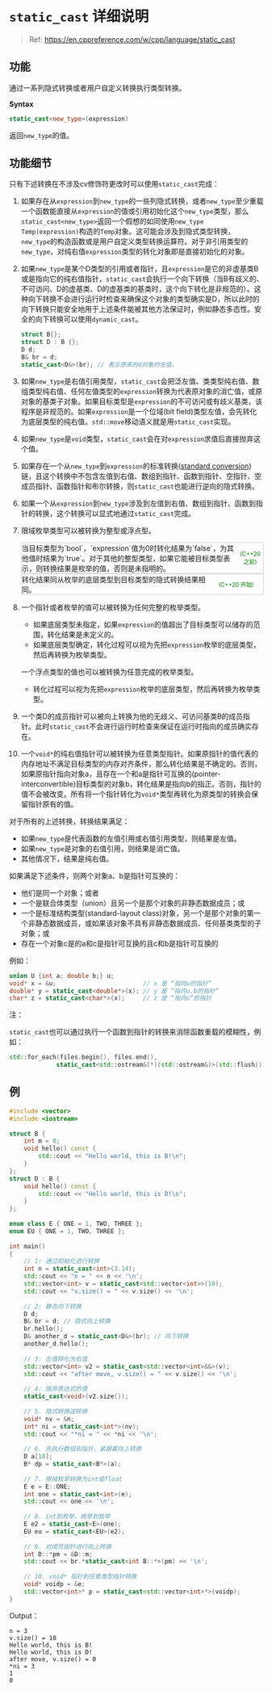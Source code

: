 # `static_cast` 详细说明

> Ref: https://en.cppreference.com/w/cpp/language/static_cast

## 功能

通过一系列隐式转换或者用户自定义转换执行类型转换。



**Syntax**

```c++
static_cast<new_type>(expression)
```

返回`new_type`的值。



## 功能细节

只有下述转换在不涉及cv修饰符更改时可以使用`static_cast`完成：

1. 如果存在从`expression`到`new_type`的一些列隐式转换，或者`new_type`至少重载一个函数能直接从`expression`的值或引用初始化这个`new_type`类型，那么`static_cast<new_type>`返回一个假想的如同使用`new_type Temp(expression)`构造的`Temp`对象。这可能会涉及到隐式类型转换，`new_type`的构造函数或是用户自定义类型转换运算符。对于非引用类型的`new_type`，对纯右值`expression`类型的转化对象即是直接初始化的对象。

2. 如果`new_type`是某个D类型的引用或者指针，且`expression`是它的非虚基类B或是指向它的纯右值指针，`static_cast`会执行一个向下转换（当B有歧义的、不可访问、D的虚基类、D的虚基类的基类时，这个向下转化是非规范的）。这种向下转换不会进行运行时检查来确保这个对象的类型确实是D，所以此时的向下转换只能安全地用于上述条件能被其他方法保证时，例如静态多态性。安全的向下转换可以使用`dynamic_cast`。

   ```c++
   struct B{};
   struct D : B {};
   D d;
   B& br = d;
   static_cast<D&>(br); // 表示原来的d对象的左值。
   ```

3. 如果`new_type`是右值引用类型，`static_cast`会把泛左值、类类型纯右值、数组类型纯右值、任何左值类型的`expression`转换为代表原对象的消亡值，或原对象的基类子对象。如果目标类型是`expression`的不可访问或有歧义基类，该程序是非规范的。如果`expression`是一个位域(bit field)类型左值，会先转化为底层类型的纯右值。`std::move`移动语义就是用`static_cast`实现。

4. 如果`new_type`是`void`类型，`static_cast`会在对`expression`求值后直接抛弃这个值。

5. 如果存在一个从`new_type`到`expression`的标准转换([standard conversion](https://en.cppreference.com/w/cpp/language/implicit_conversion))链，且这个转换中不包含左值到右值、数组到指针、函数到指针、空指针、空成员指针、函数指针和布尔转换，则`static_cast`也能进行逆向的隐式转换。

6. 如果一个从`expression`到`new_type`涉及到左值到右值、数组到指针、函数到指针的转换，这个转换可以显式地通过`static_cast`完成。

7. 限域枚举类型可以被转换为整型或浮点型。

    <div style="display: flex; border: solid lightgrey 0.5px; align-items: center;"><span style="flex-grow: 1;">当目标类型为`bool`，`expression`值为0时转化结果为`false`，为其他值时结果为`true`。对于其他的整型类型，如果它能被目标类型表示，则转换结果是枚举的值，否则是未指明的。</span><span style="flex-shrink: 1;width: 12em; color:green; font-size: 0.8em; text-align: center">(C++20 之前)</span></div>
   
   <div style="display: flex; border: solid lightgrey 0.5px; align-items: center;"><span style="flex-grow: 1;">转化结果同从枚举的底层类型到目标类型的隐式转换结果相同。</span>
   <span style="flex-shrink: 1;width: 10em; color:green; font-size: 0.8em; text-align: center">(C++20 开始)</span>
   </div>
   
8. 一个指针或者枚举的值可以被转换为任何完整的枚举类型。

   * 如果底层类型未指定，如果`expression`的值超出了目标类型可以储存的范围，转化结果是未定义的。
   * 如果底层类型确定，转化过程可以视为先把`expression`枚举的底层类型，然后再转换为枚举类型。

   一个浮点类型的值也可以被转换为任意完成的枚举类型。

   * 转化过程可以视为先把`expression`枚举的底层类型，然后再转换为枚举类型。

9. 一个类D的成员指针可以被向上转换为他的无歧义、可访问基类B的成员指针。此时`static_cast`不会进行运行时检查来保证在运行时指向的成员确实存在。

10. 一个`void*`的纯右值指针可以被转换为任意类型指针。如果原指针的值代表的内存地址不满足目标类型的内存对齐条件，那么转化结果是不确定的。否则，如果原指针指向对象a，且存在一个和a是指针可互换的(pointer-interconvertible)目标类型的对象b，转化结果是指向b的指正。否则，指针的值不会被改变。所有将一个指针转化为`void*`类型再转化为原类型的转换会保留指针原有的值。

对于所有的上述转换，转换结果满足：

* 如果`new_type`是代表函数的左值引用或右值引用类型，则结果是左值。
* 如果`new_type`是对象的右值引用，则结果是消亡值。
* 其他情况下，结果是纯右值。

如果满足下述条件，则两个对象a、b是指针可互换的：

* 他们是同一个对象；或者
* 一个是联合体类型（union）且另一个是那个对象的非静态数据成员；或
* 一个是标准结构类型(standard-layout class)对象，另一个是那个对象的第一个非静态数据成员，或如果该对象不具有非静态数据成员、任何基类类型的子对象；或
* 存在一个对象c是的a和c是指针可互换的且c和b是指针可互换的

例如：

```c++
union U {int a; double b;} u;
void* x = &u;						 // x 是 “指向u的指针”
double* y = static_cast<double*>(x); // y 是 “指向u.b的指针”
char* z = static_cast<char*>(x);	 // z 是 “指向u”的指针
```



注：

`static_cast`也可以通过执行一个函数到指针的转换来消除函数重载的模糊性，例如：

```c++
std::for_each(files.begin(), files.end(),
             static_cast<std::ostream&(*)(std::ostream&)>(std::flush));
```



##  例

```c++
#include <vector>
#include <iostream>
 
struct B {
    int m = 0;
    void hello() const {
        std::cout << "Hello world, this is B!\n";
    }
};
struct D : B {
    void hello() const {
        std::cout << "Hello world, this is D!\n";
    }
};
 
enum class E { ONE = 1, TWO, THREE };
enum EU { ONE = 1, TWO, THREE };
 
int main()
{
    // 1: 通过初始化进行转换
    int n = static_cast<int>(3.14); 
    std::cout << "n = " << n << '\n';
    std::vector<int> v = static_cast<std::vector<int>>(10);
    std::cout << "v.size() = " << v.size() << '\n';
 
    // 2: 静态向下转换
    D d;
    B& br = d; // 隐式向上转换
    br.hello();
    D& another_d = static_cast<D&>(br); // 向下转换
    another_d.hello();
 
    // 3: 左值转化为右值
    std::vector<int> v2 = static_cast<std::vector<int>&&>(v);
    std::cout << "after move, v.size() = " << v.size() << '\n';
 
    // 4: 抛弃表达式的值
    static_cast<void>(v2.size());
 
    // 5. 隐式转换逆转换
    void* nv = &n;
    int* ni = static_cast<int*>(nv);
    std::cout << "*ni = " << *ni << '\n';
 
    // 6. 先执行数组到指针，紧跟着向上转换
    D a[10];
    B* dp = static_cast<B*>(a);
 
    // 7. 限域枚举转换为int或float
    E e = E::ONE;
    int one = static_cast<int>(e);
    std::cout << one << '\n';
 
    // 8. int到枚举，枚举到枚举
    E e2 = static_cast<E>(one);
    EU eu = static_cast<EU>(e2);
 
    // 9. 对成员指针进行向上转换
    int D::*pm = &D::m;
    std::cout << br.*static_cast<int B::*>(pm) << '\n';
 
    // 10. void* 指针到任意类型指针转换
    void* voidp = &e;
    std::vector<int>* p = static_cast<std::vector<int>*>(voidp);
}
```

Output：

```
n = 3
v.size() = 10
Hello world, this is B!
Hello world, this is D!
after move, v.size() = 0
*ni = 3
1
0
```

